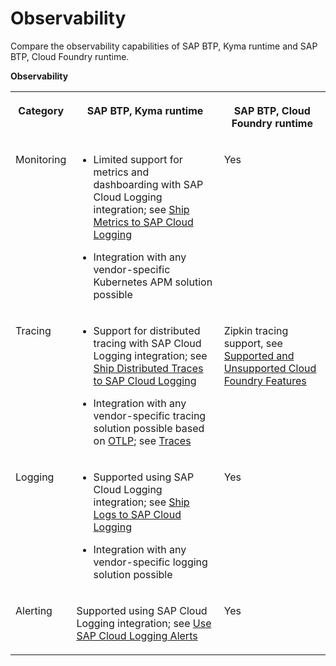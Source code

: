 <!-- loio165f1a45bdd747cb94faa4eb888278a4 -->

# Observability

Compare the observability capabilities of SAP BTP, Kyma runtime and SAP BTP, Cloud Foundry runtime.

**Observability**


<table>
<tr>
<th valign="top">

Category

</th>
<th valign="top">

SAP BTP, Kyma runtime

</th>
<th valign="top">

SAP BTP, Cloud Foundry runtime

</th>
</tr>
<tr>
<td valign="top">

Monitoring

</td>
<td valign="top">

-   Limited support for metrics and dashboarding with SAP Cloud Logging integration; see [Ship Metrics to SAP Cloud Logging](https://help.sap.com/docs/btp/sap-business-technology-platform/integrate-with-sap-cloud-logging?locale=en-US&version=Cloud#ship-metrics-to-sap-cloud-logging)

-   Integration with any vendor-specific Kubernetes APM solution possible




</td>
<td valign="top">

Yes

</td>
</tr>
<tr>
<td valign="top">

Tracing

</td>
<td valign="top">

-   Support for distributed tracing with SAP Cloud Logging integration; see [Ship Distributed Traces to SAP Cloud Logging](https://help.sap.com/docs/btp/sap-business-technology-platform/integrate-with-sap-cloud-logging?locale=en-US&version=Cloud#ship-distributed-traces-to-sap-cloud-logging)

-   Integration with any vendor-specific tracing solution possible based on [OTLP](https://github.com/open-telemetry/opentelemetry-proto/tree/main/docs); see [Traces](https://help.sap.com/docs/BTP/65de2977205c403bbc107264b8eccf4b/f98cda5d058e48ff808ade541a64a6ad.html?locale=en-US)




</td>
<td valign="top">

Zipkin tracing support, see [Supported and Unsupported Cloud Foundry Features](https://help.sap.com/docs/btp/sap-business-technology-platform/cloud-foundry-environment?version=Cloud#supported-and-unsupported-cloud%0Afoundry-features) 

</td>
</tr>
<tr>
<td valign="top">

Logging

</td>
<td valign="top">

-   Supported using SAP Cloud Logging integration; see [Ship Logs to SAP Cloud Logging](https://help.sap.com/docs/btp/sap-business-technology-platform/integrate-with-sap-cloud-logging?locale=en-US&version=Cloud#ship-logs-to-sap-cloud-logging)

-   Integration with any vendor-specific logging solution possible




</td>
<td valign="top">

Yes

</td>
</tr>
<tr>
<td valign="top">

Alerting

</td>
<td valign="top">

Supported using SAP Cloud Logging integration; see [Use SAP Cloud Logging Alerts](https://help.sap.com/docs/btp/sap-business-technology-platform/integrate-with-sap-cloud-logging?locale=en-US&version=Cloud#use-sap-cloud-logging-alerts) 

</td>
<td valign="top">

Yes

</td>
</tr>
</table>

